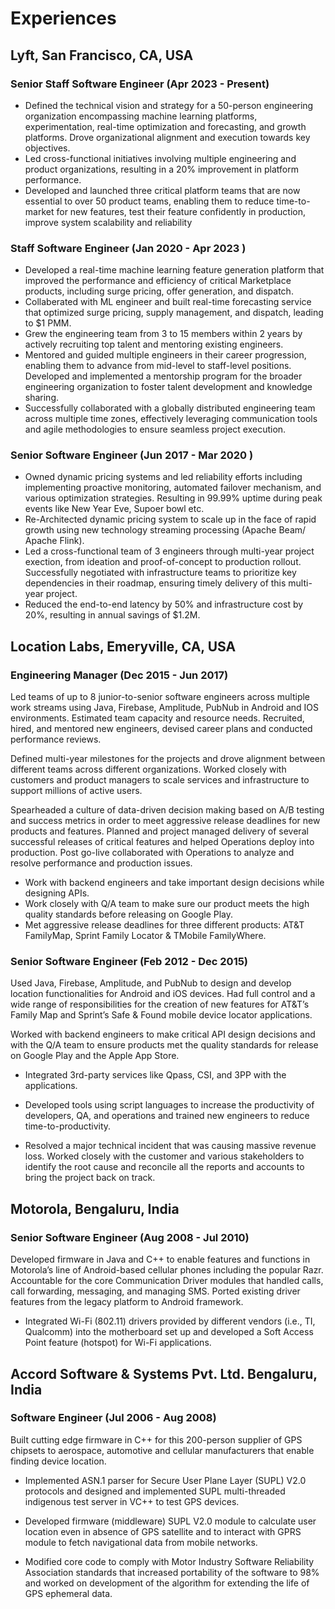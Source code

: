 # Experiences

## Lyft, San Francisco, CA, USA

### Senior Staff Software Engineer (Apr 2023 - Present)

- Defined the technical vision and strategy for a 50-person engineering organization encompassing machine learning platforms, experimentation, real-time optimization and forecasting, and growth platforms. Drove organizational alignment and execution towards key objectives.
- Led cross-functional initiatives involving multiple engineering and product organizations, resulting in a 20% improvement in platform performance.
- Developed and launched three critical platform teams that are now essential to over 50 product teams, enabling them to reduce time-to-market for new features, test their feature confidently in production, improve system scalability and reliability

### Staff Software Engineer (Jan 2020 - Apr 2023 )

- Developed a real-time machine learning feature generation platform that improved the performance and efficiency of critical Marketplace products, including surge pricing, offer generation, and dispatch.
- Collaberated with ML engineer and built real-time forecasting service that optimized surge pricing, supply management, and dispatch, leading to $1 PMM.
- Grew the engineering team from 3 to 15 members within 2 years by actively recruiting top talent and mentoring existing engineers.
- Mentored and guided multiple engineers in their career progression, enabling them to advance from mid-level to staff-level positions. Developed and implemented a mentorship program for the broader engineering organization to foster talent development and knowledge sharing.
- Successfully collaborated with a globally distributed engineering team across multiple time zones, effectively leveraging communication tools and agile methodologies to ensure seamless project execution.

### Senior Software Engineer (Jun 2017 - Mar 2020 )

- Owned dynamic pricing systems and led reliability efforts including implementing proactive monitoring, automated failover mechanism, and various optimization strategies. Resulting in 99.99% uptime during peak events like New Year Eve, Supoer bowl etc.
- Re-Architected dynamic pricing system to scale up in the face of rapid growth using new technology streaming processing (Apache Beam/ Apache Flink).
- Led a cross-functional team of 3 engineers through multi-year project exection, from ideation and proof-of-concept to production rollout. Successfully negotiated with infrastructure teams to prioritize key dependencies in their roadmap, ensuring timely delivery of this multi-year project.
- Reduced the end-to-end latency by 50% and infrastructure cost by 20%, resulting in annual savings of $1.2M.

## Location Labs, Emeryville, CA, USA

### Engineering Manager (Dec 2015 - Jun 2017)

Led teams of up to 8 junior-to-senior software engineers across multiple work streams using Java, Firebase, Amplitude, PubNub in Android and IOS environments. Estimated team capacity and resource needs. Recruited, hired, and mentored new engineers, devised career plans and conducted performance reviews.

Defined multi-year milestones for the projects and drove alignment between different teams across different organizations. Worked closely with customers and product managers to scale services and infrastructure to support millions of active users.

Spearheaded a culture of data-driven decision making based on A/B testing and success metrics in order to meet aggressive release deadlines for new products and features. Planned and project managed delivery of several successful releases of critical features and helped Operations deploy into production. Post go-live collaborated with Operations to analyze and resolve performance and production issues.

- Work with backend engineers and take important design decisions while designing APIs.
- Work closely with Q/A team to make sure our product meets the high quality standards before releasing on Google Play.
- Met aggressive release deadlines for three different products: AT&T FamilyMap, Sprint Family Locator & TMobile FamilyWhere.

### Senior Software Engineer (Feb 2012 - Dec 2015)

Used Java, Firebase, Amplitude, and PubNub to design and develop location functionalities for Android and iOS devices. Had full control and a wide range of responsibilities for the creation of new features for AT&T’s Family Map and Sprint’s Safe & Found mobile device locator applications.

Worked with backend engineers to make critical API design decisions and with the Q/A team to ensure products met the quality standards for release on Google Play and the Apple App Store.

- Integrated 3rd-party services like Qpass, CSI, and 3PP with the applications.

- Developed tools using script languages to increase the productivity of developers, QA, and operations and trained new engineers to reduce time-to-productivity.

- Resolved a major technical incident that was causing massive revenue loss. Worked closely with the customer and various stakeholders to identify the root cause and reconcile all the reports and accounts to bring the project back on track.

## Motorola, Bengaluru, India

### Senior Software Engineer (Aug 2008 - Jul 2010)

Developed firmware in Java and C++ to enable features and functions in Motorola’s line of Android-based cellular phones including the popular Razr. Accountable for the core Communication Driver modules that handled calls, call forwarding, messaging, and managing SMS. Ported existing driver features from the legacy platform to Android framework.

- Integrated Wi-Fi (802.11) drivers provided by different vendors (i.e., TI, Qualcomm) into the motherboard set up and developed a Soft Access Point feature (hotspot) for Wi-Fi applications.

## Accord Software & Systems Pvt. Ltd. Bengaluru, India

### Software Engineer (Jul 2006 - Aug 2008)

Built cutting edge firmware in C++ for this 200-person supplier of GPS chipsets to aerospace, automotive and cellular manufacturers that enable finding device location.

- Implemented ASN.1 parser for Secure User Plane Layer (SUPL) V2.0 protocols and designed and implemented SUPL multi-threaded indigenous test server in VC++ to test GPS devices.

- Developed firmware (middleware) SUPL V2.0 module to calculate user location even in absence of GPS satellite and to interact with GPRS module to fetch navigational data from mobile networks.

- Modified core code to comply with Motor Industry Software Reliability Association standards that increased portability of the software to 98% and worked on development of the algorithm for extending the life of GPS ephemeral data.
